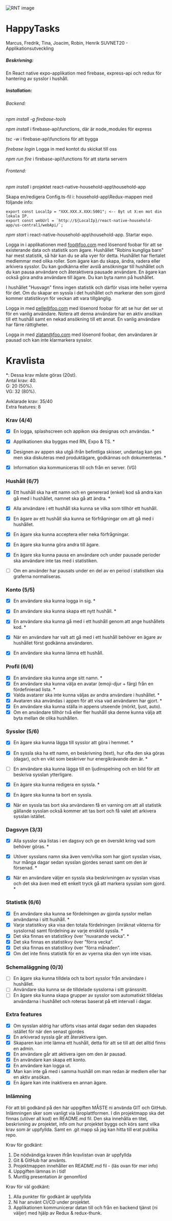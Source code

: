 ![RNT image](household-app/assets/auB9iGd.png "RNT Image")

# HappyTasks
Marcus, Fredrik, Tina, Joacim, Robin, Henrik
SUVNET20 - Applikationsutveckling
##### Beskrivning:
En React native expo-applikation med firebase, express-api och redux för hantering av sysslor i hushåll.
##### Installation:

###### Backend:
_npm install -g firebase-tools_

_npm install_ 
i firebase-api\functions, där är node_modules för express

_tsc -w_
i firebase-api\functions för att bygga

_firebase login_
Logga in med kontot du skickat till oss

_npm run fire_ 
i firebase-api\functions för att starta servern

###### Frontend:

_npm install_ 
i projektet react-native-household-app\household-app

Skapa en/redigera Config.ts-fil i: household-app\Redux-mappen med följande info:
```
export const LocalIp = "XXX.XXX.X.XXX:5001"; <-- Byt ut X:en mot din lokala IP.
export const webUrl = `http://${LocalIp}/react-native-household-app/us-central1/webApi/`;
```
_npm start_
i react-native-household-app\household-app. Startar expo.

Logga in i applikationen med foo@foo.com med lösenord foobar för att se existerande data och statistik som ägare. Hushållet "Robins kungliga barn" har mest statistik, så här kan du se alla vyer för detta. Hushållet har flertalet medlemmar med olika roller. Som ägare kan du skapa, ändra, radera eller arkivera sysslor. Du kan godkänna eller avslå ansökningar till hushållet och du kan pausa användare och återaktivera pausade användare. En ägare kan också göra andra användare till ägare. Du kan byta namn på hushållet.

I hushållet "Husvagn" finns ingen statistik och därför visas inte heller vyerna för det. Om du skapar en syssla i det hushållet och markerar den som gjord kommer statistikvyn för veckan att vara tillgänglig.

Logga in med pelle@foo.com med lösenord foobar för att se hur det ser ut för en vanlig användare. Notera att denna användare har en aktiv ansökan till ett hushåll samt en nekad ansökning till ett annat. En vanlig användare har färre rättigheter. 

Logga in med zlatan@foo.com med lösenord foobar, den användaren är pausad och kan inte klarmarkera sysslor.

# Kravlista

*: Dessa krav måste göras (20st).<br/>
Antal krav: 40.<br/>
G: 20 (50%).<br/>
VG: 32 (80%).<br/>

Avklarade krav: 35/40<br/>
Extra features: 8
### Krav (4/4)

- [x] En logga, splashscreen och appikon ska designas och användas. *
- [x] Applikationen ska byggas med RN, Expo & TS. *
- [x] Designen av appen ska utgå ifrån befintliga skisser, undantag kan ges men ska diskuteras med produktägare, godkännas och dokumenteras. *
- [x] Information ska kommuniceras till och från en server. (VG)


### Hushåll (6/7)

- [x] Ett hushåll ska ha ett namn och en genererad (enkel) kod så andra kan gå med i hushållet, namnet ska gå att ändra. *
- [x] Alla användare i ett hushåll ska kunna se vilka som tillhör ett hushåll.
- [x] En ägare av ett hushåll ska kunna se förfrågningar om att gå med i hushållet.
- [x] En ägare ska kunna acceptera eller neka förfrågningar.
- [x] En ägare ska kunna göra andra till ägare.
- [x] En ägare ska kunna pausa en användare och under pausade perioder ska användare inte tas med i statistiken.
- [ ] Om en använder har pausats under en del av en period i statistiken ska graferna normaliseras.


### Konto (5/5)

- [x] En användare ska kunna logga in sig. *
- [x] En användare ska kunna skapa ett nytt hushåll. *
- [x] En användare ska kunna gå med i ett hushåll genom att ange hushållets kod. *
- [x] När en användare har valt att gå med i ett hushåll behöver en ägare av hushållet först godkänna användaren.
- [x] En användare ska kunna lämna ett hushåll.


### Profil (6/6)

- [x] En användare ska kunna ange sitt namn. *
- [x] En användare ska kunna välja en avatar (emoji-djur + färg) från en fördefinierad lista. *
- [x] Valda avatarer ska inte kunna väljas av andra användare i hushållet. *
- [x] Avataren ska användas i appen för att visa vad användaren har gjort. *
- [x] En användare ska kunna ställa in appens utseende (mörkt, ljust, auto).
- [x] Om en användare tillhör två eller fler hushåll ska denne kunna välja att byta mellan de olika hushållen.

### Sysslor (5/6)

- [x] En ägare ska kunna lägga till sysslor att göra i hemmet. *
- [x] En syssla ska ha ett namn, en beskrivning (text), hur ofta den ska göras (dagar), och en vikt som beskriver hur energikrävande den är. *
- [ ] En användare ska kunna lägga till en ljudinspelning och en bild för att beskriva sysslan ytterligare.
- [x] En ägare ska kunna redigera en syssla. *
- [x] En ägare ska kunna ta bort en syssla.
- [x] När en syssla tas bort ska användaren få en varning om att all statistik gällande sysslan också kommer att tas bort och få valet att arkivera sysslan istället.


### Dagsvyn (3/3)

- [x] Alla sysslor ska listas i en dagsvy och ge en översikt kring vad som behöver göras. *
- [x] Utöver sysslans namn ska även vem/vilka som har gjort sysslan visas, hur många dagar sedan sysslan gjordes senast samt om den är försenad. *
- [x] När en användare väljer en syssla ska beskrivningen av sysslan visas och det ska även med ett enkelt tryck gå att markera sysslan som gjord. *


### Statistik (6/6)

- [x] En användare ska kunna se fördelningen av gjorda sysslor mellan användarna i sitt hushåll. *
- [x] Varje statistikvy ska visa den totala fördelningen (inräknat vikterna för sysslorna) samt fördelning av varje enskild syssla. *
- [x] Det ska finnas en statistikvy över ”nuvarande vecka”. *
- [x] Det ska finnas en statistikvy över ”förra vecka”.
- [x] Det ska finnas en statistikvy över ”förra månaden”.
- [x] Om det inte finns statistik för en av vyerna ska den vyn inte visas.

### Schemaläggning (0/3)

- [ ] En ägare ska kunna tilldela och ta bort sysslor från användare i hushållet.
- [ ] Användare ska kunna se de tilldelade sysslorna i sitt gränssnitt.
- [ ] En ägare ska kunna skapa grupper av sysslor som automatiskt tilldelas användarna i hushållet och roteras baserat på ett intervall i dagar.

### Extra features
- [x] Om sysslan aldrig har utförts visas antal dagar sedan den skapades istället för när den senast gjordes
- [x] En arkiverad syssla går att återaktivera igen.
- [x] Skaparen kan inte lämna ett hushåll, detta för att se till att det alltid finns en admin.
- [x] En användare går att aktivera igen om den är pausad.
- [x] En användare kan skapa ett konto.
- [x] En användare kan logga ut.
- [x] Man kan inte gå med i samma hushåll om man redan är medlem eller har en aktiv ansökan.
- [x] En ägare kan inte inaktivera en annan ägare.

### Inlämning

För att bli godkänd på den här uppgiften MÅSTE ni använda GIT och GitHub.
Inlämningen sker som vanligt via läroplattformen. I din projektmapp ska det finnas
(utöver all kod) en README.md fil. Den ska innehålla en titel, beskrivning av projektet,
info om hur projektet byggs och körs samt vilka krav som är uppfyllda. Samt en .git mapp
så jag kan hitta till erat publika repo.

Krav för godkänt:

1. De nödvändiga kraven ifrån kravlistan ovan är uppfyllda
2. Git & GitHub har använts.
3. Projektmappen innehåller en README.md fil - (läs ovan för mer info)
4. Uppgiften lämnas in i tid!
5. Muntlig presentation är genomförd

Krav för väl godkänt:

1. Alla punkter för godkänt är uppfyllda
2. Ni har använt CI/CD under projektet.
3. Applikationen kommunicerar datan till och från en backend tjänst (ni väljer) med hjälp av Redux & redux-thunk.

